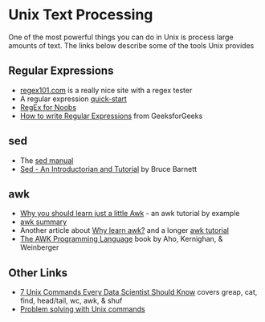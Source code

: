 # Unix Text Processing

One of the most powerful things you can do in Unix is process large amounts of text.  The links below describe some of the tools Unix provides

## Regular Expressions

- [regex101.com](https://regex101.com/) is a really nice site with a regex tester
- A regular expression [quick-start](https://www.rexegg.com/regex-quickstart.html)
- [RegEx for Noobs](https://www.janmeppe.com/blog/regex-for-noobs/)
- [How to write Regular Expressions](https://www.geeksforgeeks.org/write-regular-expressions/) from GeeksforGeeks

## sed

- The [sed manual](https://www.gnu.org/software/sed/manual/sed.html)
- [Sed - An Introductorian and Tutorial](https://www.grymoire.com/Unix/Sed.html) by Bruce Barnett

## awk

- [Why you should learn just a little Awk](https://gregable.com/2010/09/why-you-should-know-just-little-awk.html) - an awk tutorial by example
- [awk summary](https://github.com/learnbyexample/Command-line-text-processing/blob/master/gnu_awk.md)
- Another article about [Why learn awk?](https://blog.jpalardy.com/posts/why-learn-awk/) and a longer [awk tutorial](https://blog.jpalardy.com/posts/awk-tutorial-part-1/)
- [The AWK Programming Language](https://ia902309.us.archive.org/25/items/pdfy-MgN0H1joIoDVoIC7/The_AWK_Programming_Language.pdf) book by Aho, Kernighan, & Weinberger

## Other Links

- [7 Unix Commands Every Data Scientist Should Know](https://neowaylabs.github.io/programming/unix-shell-for-data-scientists/) covers greap, cat, find, head/tail, wc, awk, & shuf
- [Problem solving with Unix commands](http://vegardstikbakke.com/unix/)

